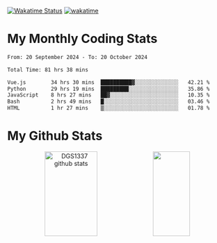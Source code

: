 [![Wakatime Status](https://github.com/noopurphalak/noopurphalak/workflows/wakatime-status-update/badge.svg)](https://github.com/noopurphalak/noopurphalak/actions/workflows/main.yml)
[![wakatime](https://wakatime.com/badge/user/80ace140-ef40-4fdd-b8ed-f3be3d2e1aea.svg)](https://wakatime.com/@80ace140-ef40-4fdd-b8ed-f3be3d2e1aea)

# My Monthly Coding Stats

<!--START_SECTION:waka-->

```txt
From: 20 September 2024 - To: 20 October 2024

Total Time: 81 hrs 38 mins

Vue.js        34 hrs 30 mins  ██████████▓░░░░░░░░░░░░░░   42.21 %
Python        29 hrs 19 mins  █████████░░░░░░░░░░░░░░░░   35.86 %
JavaScript    8 hrs 27 mins   ██▓░░░░░░░░░░░░░░░░░░░░░░   10.35 %
Bash          2 hrs 49 mins   █░░░░░░░░░░░░░░░░░░░░░░░░   03.46 %
HTML          1 hr 27 mins    ▒░░░░░░░░░░░░░░░░░░░░░░░░   01.78 %
```

<!--END_SECTION:waka-->

# My Github Stats
<div style="text-align: center;">
  <img width="49%" height="195px" src="https://github-readme-stats-sigma-five.vercel.app/api?username=noopurphalak&show_icons=true&count_private=true&hide_border=true&title_color=ecf2f8&icon_color=0d1117&text_color=FFFFFF&bg_color=0d1117" alt="DGS1337 github stats" />
  <img width="41%" height="195px" src="https://github-readme-stats-sigma-five.vercel.app/api/top-langs/?username=noopurphalak&layout=compact&hide_border=true&title_color=ecf2f8&text_color=FFFFFF&bg_color=0d1117" />
</div>
